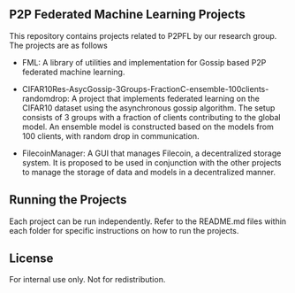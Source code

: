 
## P2P Federated Machine Learning Projects

This repository contains projects related to P2PFL by our research group. The projects are as follows

* FML: A library of utilities and implementation for Gossip based P2P federated machine learning.

* CIFAR10Res-AsycGossip-3Groups-FractionC-ensemble-100clients-randomdrop: A project that implements federated learning on the CIFAR10 dataset using the asynchronous gossip algorithm. The setup consists of 3 groups with a fraction of clients contributing to the global model. An ensemble model is constructed based on the models from 100 clients, with random drop in communication.

* FilecoinManager: A GUI that manages Filecoin, a decentralized storage system. It is proposed to be used in conjunction with the other projects to manage the storage of data and models in a decentralized manner.

## Running the Projects

Each project can be run independently. Refer to the README.md files within each folder for specific instructions on how to run the projects.

## License

For internal use only. Not for redistribution.